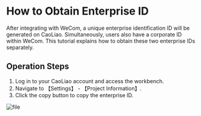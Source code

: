 # How to Obtain Enterprise ID

After integrating with WeCom, a unique enterprise identification ID will be generated on CaoLiao. Simultaneously, users also have a corporate ID within WeCom. This tutorial explains how to obtain these two enterprise IDs separately.

## Operation Steps

1. Log in to your CaoLiao account and access the workbench.
2. Navigate to 【Settings】 - 【Project Information】.
3. Click the copy button to copy the enterprise ID.

![file](//blogcdnimg.clewm.net/2022/04/image-1650769423254_16507694237241.png?x-oss-process=image/auto-orient,1/quality,q_50/format,jpg)